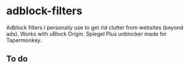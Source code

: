 # adblock-filters
Adblock filters I personally use to get rid clutter from websites (beyond ads).
Works with uBlock Origin. Spiegel Plus unblocker made for Tapermonkey.

## To do
